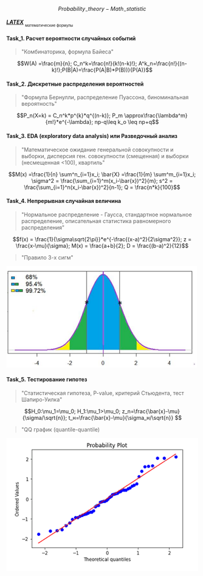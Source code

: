 $$Probability_-theory - Math_-statistic$$

[*__LATEX__*](https://teletype.in/@dt_analytic/a1Ti2mtYooK)
<sub><sub>математические формулы</sub></sub>

#### Task_1. Расчет вероятности случайных событий
>"Комбинаторика, формула Байеса"<p>

$$W(A) =\frac{m}{n}; C_n^k=\frac{n!}{k!(n-k)!}; A^k_n=\frac{n!}{(n-k)!};P(B|A)=\frac{P(A|B)*P(B))}{P(A)}$$

#### Task_2. Дискретные распределения вероятностей
>"Формула Бернулли, распределение Пуассона, биноминальная вероятность"<p>

$$P_n(X=k) = C_n^k*p^{k}*q^{(n-k)}; P_m \approx\frac{\lambda^m}{m!}*e^{-\lambda}; np-q\leq k_o \leq np+q$$

#### Task_3. EDA (exploratory data analysis) или Разведочный анализ
>"Математическое ожидание генеральной совокупности и выборки, дисперсия ген. совокупности (смещенная) и выборки (несмещенная <100), квартиль"<p>

$$M(x) =\frac{1}{n} \sum^n_{i=1}x_i; \bar{X} =\frac{1}{m} \sum^m_{i=1}x_i; \sigma^2 = \frac{\sum_{i=1}^m(x_i-\bar{x})^2}{m}; s^2 = \frac{\sum_{i=1}^n(x_i-\bar{x})^2}{n-1}; Q = \frac{n*k}{100}$$

#### Task_4. Непрерывная случайная величина
> "Нормальное распределение - Гаусса, стандартное нормальное распределение, описательная статистика равномерного распределения"

$$f(x) = \frac{1}{\sigma\sqrt{2\pi}}*e^{-\frac{(x-a)^2}{2\sigma^2}}; z = \frac{x-\mu}{\sigma}; M(x) = \frac{a+b}{2}; D = \frac{(b-a)^2}{12}$$

>"Правило 3-х сигм"

![3sigma](3-sigma.png)

#### Task_5. Тестирование гипотез
>"Статистическая гипотеза, P-value, критерий Стьюдента, тест Шапиро-Уилка"

$$H_0:\mu_1=\mu_0; H_1:\mu_1>\mu_0; z_n=\frac{\bar{x}-\mu}{\sigma/\sqrt{n}}; t_н=\frac{\bar{x}-\mu}{\sigma_н/\sqrt{n}} $$


>"QQ график (quantile-quantile)

![quantile](QQ(quantile).png)